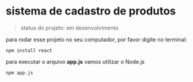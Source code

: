 # sistema de cadastro de produtos

> status do projeto: em desenvolvimento

para rodar esse projeto no seu computador, por favor digite no terminal: 

```
npm install react 
```

para executar o arquivo **app.js** vamos utilizar o Node.js

```
npm app.js
```
